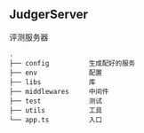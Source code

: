## JudgerServer

评测服务器

```
.
├── config          生成配好的服务
├── env             配置
├── libs            库
├── middlewares     中间件
├── test            测试
├── utils           工具
└── app.ts          入口
```

